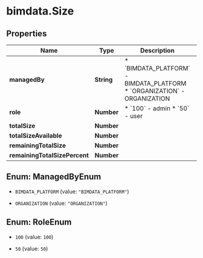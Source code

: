 # bimdata.Size

## Properties

Name | Type | Description | Notes
------------ | ------------- | ------------- | -------------
**managedBy** | **String** | * &#x60;BIMDATA_PLATFORM&#x60; - BIMDATA_PLATFORM * &#x60;ORGANIZATION&#x60; - ORGANIZATION | 
**role** | **Number** | * &#x60;100&#x60; - admin * &#x60;50&#x60; - user | 
**totalSize** | **Number** |  | [readonly] 
**totalSizeAvailable** | **Number** |  | [readonly] 
**remainingTotalSize** | **Number** |  | [readonly] 
**remainingTotalSizePercent** | **Number** |  | [readonly] 



## Enum: ManagedByEnum


* `BIMDATA_PLATFORM` (value: `"BIMDATA_PLATFORM"`)

* `ORGANIZATION` (value: `"ORGANIZATION"`)





## Enum: RoleEnum


* `100` (value: `100`)

* `50` (value: `50`)




